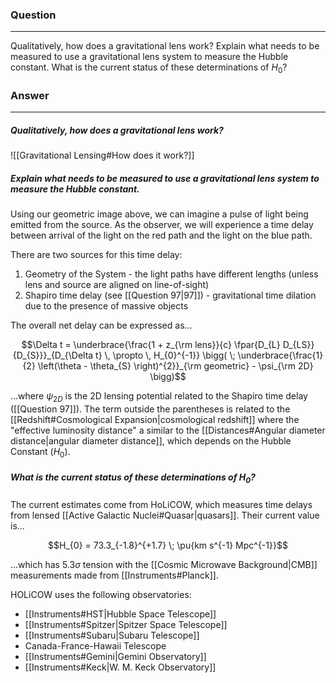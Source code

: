 ### Question
---
Qualitatively, how does a gravitational lens work? Explain what needs to be measured to use a gravitational lens system to measure the Hubble constant. What is the current status of these determinations of $H_{0}$?

### Answer
---
##### Qualitatively, how does a gravitational lens work?

![[Gravitational Lensing#How does it work?]]

##### Explain what needs to be measured to use a gravitational lens system to measure the Hubble constant.

Using our geometric image above, we can imagine a pulse of light being emitted from the source. As the observer, we will experience a time delay between arrival of the light on the red path and the light on the blue path. 

There are two sources for this time delay:
1. Geometry of the System - the light paths have different lengths (unless lens and source are aligned on line-of-sight)
2. Shapiro time delay (see [[Question 97|97]]) - gravitational time dilation due to the presence of massive objects

The overall net delay can be expressed as...

$$\Delta t = \underbrace{\frac{1 + z_{\rm lens}}{c} \fpar{D_{L} D_{LS}}{D_{S}}}_{D_{\Delta t} \, \propto \, H_{0}^{-1}} \bigg( \; \underbrace{\frac{1}{2} \left(\theta - \theta_{S} \right)^{2}}_{\rm geometric} - \psi_{\rm 2D} \bigg)$$

...where $\psi_{2D}$ is the 2D lensing potential related to the Shapiro time delay ([[Question 97]]). The term outside the parentheses is related to the [[Redshift#Cosmological Expansion|cosmological redshift]] where the "effective luminosity distance" a similar to the [[Distances#Angular diameter distance|angular diameter distance]], which depends on the Hubble Constant ($H_{0}$).

##### What is the current status of these determinations of $H_{0}$?

The current estimates come from HoLiCOW, which measures time delays from lensed [[Active Galactic Nuclei#Quasar|quasars]]. Their current value is...

$$H_{0} = 73.3_{-1.8}^{+1.7} \; \pu{km s^{-1} Mpc^{-1}}$$

...which has $5.3\sigma$ tension with the [[Cosmic Microwave Background|CMB]] measurements made from [[Instruments#Planck]]. 

HOLiCOW uses the following observatories:
- [[Instruments#HST|Hubble Space Telescope]]
- [[Instruments#Spitzer|Spitzer Space Telescope]]
- [[Instruments#Subaru|Subaru Telescope]]
- Canada-France-Hawaii Telescope
- [[Instruments#Gemini|Gemini Observatory]]
- [[Instruments#Keck|W. M. Keck Observatory]]